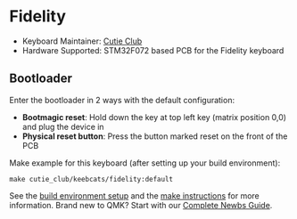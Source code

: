 # Fidelity

* Keyboard Maintainer: [Cutie Club](https://github.com/cutie-club/)
* Hardware Supported: STM32F072 based PCB for the Fidelity keyboard

## Bootloader

Enter the bootloader in 2 ways with the default configuration:

* **Bootmagic reset**: Hold down the key at top left key (matrix position 0,0) and plug the device in
* **Physical reset button**: Press the button marked reset on the front of the PCB

Make example for this keyboard (after setting up your build environment):

    make cutie_club/keebcats/fidelity:default

See the [build environment setup](https://docs.qmk.fm/#/getting_started_build_tools) and the [make instructions](https://docs.qmk.fm/#/getting_started_make_guide) for more information. Brand new to QMK? Start with our [Complete Newbs Guide](https://docs.qmk.fm/#/newbs).
